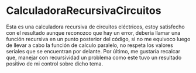 # CalculadoraRecursivaCircuitos
Esta es una calculadora recursiva de circuitos eléctricos, estoy satisfecho con el resultado aunque reconozco que hay un error, debería llamar una función recursiva en un punto posterior del código, si no me equivoco luego de llevar a cabo la función de calculo paralelo, no respeta los valores seriales que se encuentran por delante. Por último, me gustaría recalcar que, manejar con recursividad un problema como este tuvo un resultado positivo de mi control sobre dicho tema.
